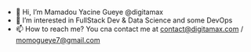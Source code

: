 - 👋 Hi, I’m  Mamadou Yacine Gueye @digitamax
- 👀 I’m interested in FullStack Dev & Data Science and some DevOps
- 📫 How to reach me? You cna contact me at contact@digitamax.com / momogueye7@gmail.com

<!---
digitamax/digitamax is a ✨ special ✨ repository because its `README.md` (this file) appears on your GitHub profile.
You can click the Preview link to take a look at your changes.
--->
